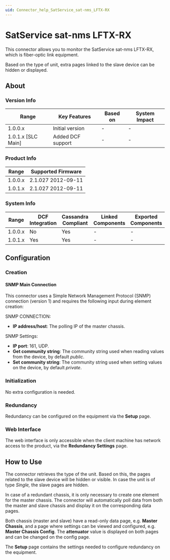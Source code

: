 ```yaml
---
uid: Connector_help_SatService_sat-nms_LFTX-RX
---
```


# SatService sat-nms LFTX-RX

This connector allows you to monitor the SatService sat-nms LFTX-RX, which is fiber-optic link equipment.

Based on the type of unit, extra pages linked to the slave device can be hidden or displayed.

## About

### Version Info

| **Range**            | **Key Features**  | **Based on** | **System Impact** |
|----------------------|-------------------|--------------|-------------------|
| 1.0.0.x              | Initial version   | \-           | \-                |
| 1.0.1.x \[SLC Main\] | Added DCF support | \-           | \-                |

### Product Info

| Range     | Supported Firmware     |
|-----------|------------------------|
| 1.0.0.x   | 2.1.027 2012-09-11     |
| 1.0.1.x   | 2.1.027 2012-09-11     |

### System Info

| Range     | DCF Integration     | Cassandra Compliant     | Linked Components     | Exported Components     |
|-----------|---------------------|-------------------------|-----------------------|-------------------------|
| 1.0.0.x   | No                  | Yes                     | \-                    | \-                      |
| 1.0.1.x   | Yes                 | Yes                     | \-                    | \-                      |

## Configuration

### Creation

#### SNMP Main Connection

This connector uses a Simple Network Management Protocol (SNMP) connection (version 1) and requires the following input during element creation:

SNMP CONNECTION:

- **IP address/host**: The polling IP of the master chassis.

SNMP Settings:

- **IP port**: 161, UDP.
- **Get community string**: The community string used when reading values from the device, by default *public*.
- **Set community string**: The community string used when setting values on the device, by default *private*.

### Initialization

No extra configuration is needed.

### Redundancy

Redundancy can be configured on the equipment via the **Setup** page.

### Web Interface

The web interface is only accessible when the client machine has network access to the product, via the **Redundancy Settings** page.

## How to Use

The connector retrieves the type of the unit. Based on this, the pages related to the slave device will be hidden or visible. In case the unit is of type *Single,* the slave pages are hidden.

In case of a redundant chassis, it is only necessary to create one element for the master chassis. The connector will automatically poll data from both the master and slave chassis and display it on the corresponding data pages.

Both chassis (master and slave) have a read-only data page, e.g. **Master Chassis**, and a page where settings can be viewed and configured, e.g. **Master Chassis Config**. The **attenuator** value is displayed on both pages and can be changed on the config page.

The **Setup** page contains the settings needed to configure redundancy on the equipment.
